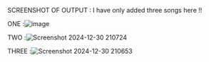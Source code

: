 


SCREENSHOT OF OUTPUT : I have only added three songs here !!

ONE :![image](https://github.com/user-attachments/assets/259afee3-664f-4a0d-af73-f867d73e4b5b)



TWO :![Screenshot 2024-12-30 210724](https://github.com/user-attachments/assets/b73229fe-8bd5-41e4-b7e6-2133b136580c)



THREE :![Screenshot 2024-12-30 210653](https://github.com/user-attachments/assets/bcabe1b9-8125-44fc-8194-801d43a8091b)




